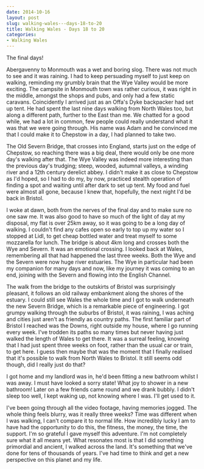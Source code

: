 ```yaml
---
date: 2014-10-16
layout: post
slug: walking-wales---days-18-to-20
title: Walking Wales - Days 18 to 20
categories:
- Walking Wales
---
```


The final days!

Abergavenny to Monmouth was a wet and boring slog. There was not much to see and it was raining. I had to keep persuading myself to just keep on walking, reminding my grumbly brain that the Wye Valley would be more exciting. The campsite in Monmouth town was rather curious, it was right in the middle, amongst the shops and pubs, and only had a few static caravans. Coincidently I arrived just as an Offa's Dyke backpacker had set up tent. He had spent the last nine days walking from North Wales too, but along a different path, further to the East than me. We chatted for a good while, we had a lot in common, few people could really understand what it was that we were going through. His name was Adam and he convinced me that I could make it to Chepstow in a day, I had planned to take two.

The Old Severn Bridge, that crosses into England, starts just on the edge of Chepstow, so reaching there was a big deal, there would only be one more day's walking after that. The Wye Valley was indeed more interesting than the previous day's trudging; steep, wooded, autumnal valleys, a winding river and a 12th century derelict abbey. I didn't make it as close to Chepstow as I'd hoped, so I had to do my, by now, practiced stealth operation of finding a spot and waiting until after dark to set up tent. My food and fuel were almost all gone, because I knew that, hopefully, the next night I'd be back in Bristol.

I woke at dawn, both from the nerves of the final day and to make sure no one saw me. It was also good to have so much of the light of day at my disposal, my flat is over 25km away, so it was going to be a long day of walking. I couldn't find any cafes open so early to top up my water so I stopped at Lidl, to get cheap bottled water and treat myself to some mozzarella for lunch. The bridge is about 4km long and crosses both the Wye and Severn. It was an emotional crossing. I looked back at Wales, remembering all that had happened the last three weeks. Both the Wye and the Severn were now huge river estuaries. The Wye in particular had been my companion for many days and now, like my journey it was coming to an end, joining with the Severn and flowing into the English Channel.

The walk from the bridge to the outskirts of Bristol was surprisingly pleasant, it follows an old railway embankment along the shores of the estuary. I could still see Wales the whole time and I got to walk underneath the new Severn Bridge, which is a remarkable piece of engineering. I got grumpy walking through the suburbs of Bristol, it was raining, I was aching and cities just aren't as friendly as country paths. The first familiar part of Bristol I reached was the Downs, right outside my house, where I go running every week. I've trodden its paths so many times but never having just walked the length of Wales to get there. It was a surreal feeling, knowing that I had just spent three weeks on foot, rather than the usual car or train, to get here. I guess then maybe that was the moment that I finally realised that it's possible to walk from North Wales to Bristol. It still seems odd though, did I really just do that?

I got home and my landlord was in, he'd been fitting a new bathroom whilst I was away. I must have looked a sorry state! What joy to shower in a new bathroom! Later on a few friends came round and we drank bubbly. I didn't sleep too well, I kept waking up, not knowing where I was. I'll get used to it.

I've been going through all the video footage, having memories jogged. The whole thing feels blurry, was it really three weeks? Time was different when I was walking, I can't compare it to normal life. How incredibly lucky I am to have had the opportunity to do this, the fitness, the money, the time, the support. I'm so grateful I gave myself this adventure. I'm not completely sure what it all means yet. What resonates most is that I did something primordial and ancient, I walked across the land. It's something that we've done for tens of thousands of years. I've had time to think and get a new perspective on this planet and my life.
